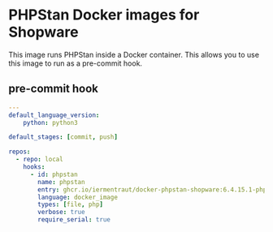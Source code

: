 # PHPStan Docker images for Shopware

This image runs PHPStan inside a Docker container. This allows you to use this
image to run as a pre-commit hook.

## pre-commit hook

```yaml
---
default_language_version:
    python: python3

default_stages: [commit, push]

repos:
  - repo: local
    hooks:
      - id: phpstan
        name: phpstan
        entry: ghcr.io/iermentraut/docker-phpstan-shopware:6.4.15.1-php8.0
        language: docker_image
        types: [file, php]
        verbose: true
        require_serial: true
```
